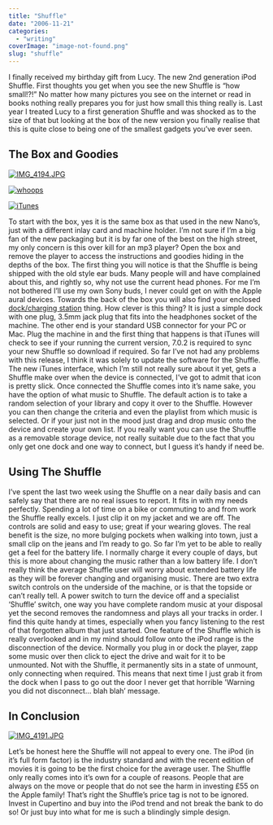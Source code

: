 ```yaml
---
title: "Shuffle"
date: "2006-11-21"
categories: 
  - "writing"
coverImage: "image-not-found.png"
slug: "shuffle"
---
```


I finally received my birthday gift from Lucy. The new 2nd generation iPod Shuffle. First thoughts you get when you see the new Shuffle is “how small!?!” No matter how many pictures you see on the internet or read in books nothing really prepares you for just how small this thing really is. Last year I treated Lucy to a first generation Shuffle and was shocked as to the size of that but looking at the box of the new version you finally realise that this is quite close to being one of the smallest gadgets you’ve ever seen.

## The Box and Goodies

[![IMG_4194.JPG](images/286065772_7ce7b0d26f_m.jpg)](http://www.flickr.com/photos/funkylarma/286065772/)

[![whoops](images/286599164_60554eb2f1_t.jpg)](http://www.flickr.com/photos/funkylarma/286599164/)

[![iTunes](images/298297098_a9d1557887_m.jpg)](http://www.flickr.com/photos/funkylarma/298297098/)

To start with the box, yes it is the same box as that used in the new Nano’s, just with a different inlay card and machine holder. I’m not sure if I’m a big fan of the new packaging but it is by far one of the best on the high street, my only concern is this over kill for an mp3 player? Open the box and remove the player to access the instructions and goodies hiding in the depths of the box. The first thing you will notice is that the Shuffle is being shipped with the old style ear buds. Many people will and have complained about this, and rightly so, why not use the current head phones. For me I’m not bothered I’ll use my own Sony buds, I never could get on with the Apple aural devices. Towards the back of the box you will also find your enclosed [dock/charging station](http://static.flickr.com/105/286057162_899801af8c.jpg) thing. How clever is this thing? It is just a simple dock with one plug, 3.5mm jack plug that fits into the headphones socket of the machine. The other end is your standard USB connector for your PC or Mac. Plug the machine in and the first thing that happens is that iTunes will check to see if your running the current version, 7.0.2 is required to sync your new Shuffle so download if required. So far I’ve not had any problems with this release, I think it was solely to update the software for the Shuffle. The new iTunes interface, which I’m still not really sure about it yet, gets a Shuffle make over when the device is connected, I’ve got to admit that icon is pretty slick. Once connected the Shuffle comes into it’s name sake, you have the option of what music to Shuffle. The default action is to take a random selection of your library and copy it over to the Shuffle. However you can then change the criteria and even the playlist from which music is selected. Or if your just not in the mood just drag and drop music onto the device and create your own list. If you really want you can use the Shuffle as a removable storage device, not really suitable due to the fact that you only get one dock and one way to connect, but I guess it’s handy if need be.

## Using The Shuffle

I’ve spent the last two week using the Shuffle on a near daily basis and can safely say that there are no real issues to report. It fits in with my needs perfectly. Spending a lot of time on a bike or commuting to and from work the Shuffle really excels. I just clip it on my jacket and we are off. The controls are solid and easy to use; great if your wearing gloves. The real benefit is the size, no more bulging pockets when walking into town, just a small clip on the jeans and I’m ready to go. So far I’m yet to be able to really get a feel for the battery life. I normally charge it every couple of days, but this is more about changing the music rather than a low battery life. I don’t really think the average Shuffle user will worry about extended battery life as they will be forever changing and organising music. There are two extra switch controls on the underside of the machine, or is that the topside or can’t really tell. A power switch to turn the device off and a specialist ‘Shuffle’ switch, one way you have complete random music at your disposal yet the second removes the randomness and plays all your tracks in order. I find this quite handy at times, especially when you fancy listening to the rest of that forgotten album that just started. One feature of the Shuffle which is really overlooked and in my mind should follow onto the iPod range is the disconnection of the device. Normally you plug in or dock the player, zapp some music over then click to eject the drive and wait for it to be unmounted. Not with the Shuffle, it permanently sits in a state of unmount, only connecting when required. This means that next time I just grab it from the dock when I pass to go out the door I never get that horrible 'Warning you did not disconnect… blah blah’ message.

## In Conclusion

[![IMG_4191.JPG](images/286055208_3ac56086af_m.jpg)](http://www.flickr.com/photos/funkylarma/286055208/)

Let’s be honest here the Shuffle will not appeal to every one. The iPod (in it’s full form factor) is the industry standard and with the recent edition of movies it is going to be the first choice for the average user. The Shuffle only really comes into it’s own for a couple of reasons. People that are always on the move or people that do not see the harm in investing £55 on the Apple family! That’s right the Shuffle’s price tag is not to be ignored. Invest in Cupertino and buy into the iPod trend and not break the bank to do so! Or just buy into what for me is such a blindingly simple design.
